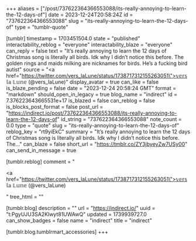 +++
aliases = ["/post/737622364366553088/its-really-annoying-to-learn-the-12-days-of"]
date = 2023-12-24T20:58:24Z
id = "737622364366553088"
slug = "its-really-annoying-to-learn-the-12-days-of"
type = "tumblr-quote"

[tumblr]
timestamp = 1703451504.0
state = "published"
interactability_reblog = "everyone"
interactability_blaze = "everyone"
can_reply = false
text = "It&rsquo;s really annoying to learn the 12 days of Christmas song is literally all birds. Idk why I didn&rsquo;t notice this before. The golden rings and maids milking are nicknames for birds. He&rsquo;s a fucking bird autist"
source = "<a href=\"https://twitter.com/vers_laLune/status/1738717312155263051\">𝕧𝕖𝕣𝕤 𝕝𝕒 𝕃𝕦𝕟𝕖 (@vers_laLune)</a>"
display_avatar = true
can_like = false
is_blaze_pending = false
date = "2023-12-24 20:58:24 GMT"
format = "markdown"
should_open_in_legacy = true
blog_name = "indirect"
id = 7.376223643665531e+17
is_blazed = false
can_reblog = false
is_blocks_post_format = false
post_url = "https://indirect.io/post/737622364366553088/its-really-annoying-to-learn-the-12-days-of"
id_string = "737622364366553088"
note_count = 0.0
type = "quote"
slug = "its-really-annoying-to-learn-the-12-days-of"
reblog_key = "rt9yiEkC"
summary = "It’s really annoying to learn the 12 days of Christmas song is literally all birds. Idk why I didn’t notice this before. The..."
can_blaze = false
short_url = "https://tmblr.co/ZY3jbyeyZw7USy00"
can_send_in_message = true

[tumblr.reblog]
comment = "<p><a href=\"https://twitter.com/vers_laLune/status/1738717312155263051\">𝕧𝕖𝕣𝕤 𝕝𝕒 𝕃𝕦𝕟𝕖 (@vers_laLune)</a></p>"
tree_html = ""

[tumblr.blog]
description = ""
url = "https://indirect.io/"
uuid = "t:PgyUJU3SA2Klwyt81UWAwQ"
updated = 1739939727.0
can_show_badges = false
name = "indirect"
title = "indirect"

[tumblr.blog.tumblrmart_accessories]
+++
